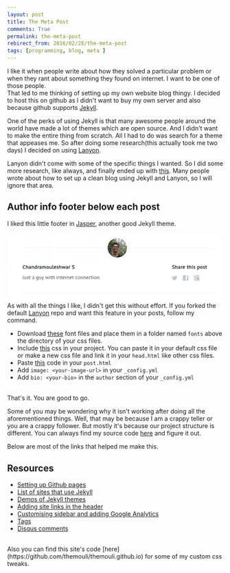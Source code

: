 ```yaml
---
layout: post
title: The Meta Post
comments: True
permalink: the-meta-post
rebirect_from: 2016/02/28/the-meta-post
tags: [programming, blog, meta ]
---
```


I like it when people write about how they solved a particular problem or when they rant about something they found on internet. I want to be one of those people. <br> That led to me thinking of setting up my own website blog thingy. I decided to host this on github as I didn't want to buy my own server and also because github supports [Jekyll](https://jekyllrb.com/).

One of the perks of using Jekyll is that many awesome people around the world have made a lot of themes which are open source. And I didn't want to make the entire thing from scratch. All I had to do was search for a theme that appeases me. So after doing some research(this actually took me two days) I decided on using [Lanyon](http://lanyon.getpoole.com/). 

Lanyon didn't come with some of the specific things I wanted. So I did some more research, like always, and finally ended up with [this](https://themouli.github.io). Many people wrote about how to set up a clean blog using Jekyll and Lanyon, so I will ignore that area.

## Author info footer below each post

I liked this little footer in [Jasper](https://biomadeira.github.io/jasper/), another good Jekyll theme.

![Footer Image](/assets/images/jasper-footer.png)
As with all the things I like, I didn't get this without effort. If you forked the default [Lanyon](https://github.com/poole/lanyon) repo and want this feature in your posts, follow my command. 

- Download [these](https://github.com/themouli/themouli.github.io/tree/master/assets/fonts) font files and place them in a folder named `fonts` above the directory of your css files. 
- Include [this](https://github.com/themouli/themouli.github.io/blob/master/assets/css/footer-author-info.css) css in your project. You can paste it in your default css file or make a new css file and link it in your `head.html` like other css files.
- Paste [this](https://gist.github.com/themouli/b49e53b23131e7293738) code in your `post.html`
- Add `image: <your-image-url>` in your `_config.yml`
- Add `bio: <your-bio>` in the `author` section of your `_config.yml`

<br>
That's it. You are good to go.

Some of you may be wondering why it isn't working after doing all the aforementioned things. Well, that may be because I am a crappy teller or you are a crappy follower. But mostly it's because our project structure is different. You can always find my source code [here](https://github.com/themouli/themouli.github.io) and figure it out.


Below are most of the links that helped me make this.

## Resources

- [Setting up Github pages](https://pages.github.com/)
- [List of sites that use Jekyll](https://github.com/jekyll/jekyll/wiki/Sites) 
- [Demos of Jekyll themes](http://themes.jekyllrc.org/demos/)
- [Adding site links in the header](http://joshualande.com/jekyll-github-pages-poole/)
- [Customising sidebar and adding Google Analytics](http://patricksteadman.ca/2014/08/04/lanyonsetup/)
- [Tags](http://anandmanisankar.com/tags.html)
- [Disqus comments](http://www.perfectlyrandom.org/2014/06/29/adding-disqus-to-your-jekyll-powered-github-pages/)

<br>
Also you can find this site's code [here](https://github.com/themouli/themouli.github.io) for some of my custom css tweaks.
